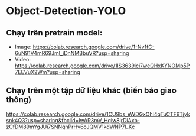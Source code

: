 # Object-Detection-YOLO
## Chạy trên pretrain model:
- Image: https://colab.research.google.com/drive/1-Nv1fC-6uN91V4mR69Jml_iDnNMBbuVR?usp=sharing
- Video: https://colab.research.google.com/drive/1lS3639ici7weQHxKYNOMp5P7EEVuX2Wm?usp=sharing
## Chạy trên một tập dữ liệu khác (biển báo giao thông)
https://colab.research.google.com/drive/1CU9bs_eWDGxOhi4qTuCTFBTjyksnk4Q3?usp=sharing&fbclid=IwAR3mV_Hqiw8jrDiAxb-zCfDM89mYgJUi7SNNqnPrHv6cJQMV1kdWNP7l_Kc
